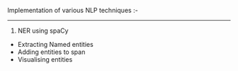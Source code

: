 Implementation of various NLP techniques :-<hr>
1. NER using spaCy
* Extracting Named entities 
* Adding entities to span
* Visualising entities
